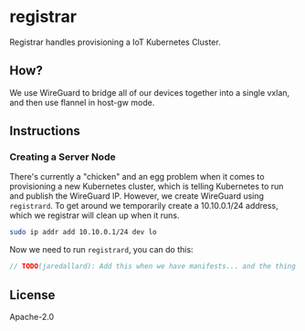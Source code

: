 # registrar

Registrar handles provisioning a IoT Kubernetes Cluster.

## How?

We use WireGuard to bridge all of our devices together into a single vxlan, and then use flannel in host-gw mode.

## Instructions

### Creating a Server Node

There's currently a "chicken" and an egg problem when it comes to provisioning a new Kubernetes cluster, which is telling Kubernetes to run and publish the WireGuard IP. However, we create WireGuard using `registrard`. To get around we temporarily create a 10.10.0.1/24 address, which we registrar will clean up when it runs.

```bash
sudo ip addr add 10.10.0.1/24 dev lo
```

Now we need to run `registrard`, you can do this:

```go
// TODO(jaredallard): Add this when we have manifests... and the thing actually works
```

## License

Apache-2.0